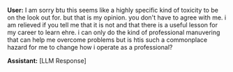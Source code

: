 **User:**
I am sorry btu this seems like a highly specific kind of toxicity to be on the look out for. but that is my opinion. you don't have to agree with me. i am relieved if you tell me that it is not and that there is a useful lesson for my career to learn ehre.  i can only do the kind of professional manuvering that can help me overcome problems but is htis such a commonplace hazard for me to change how i operate as a professional? 

**Assistant:**
[LLM Response]

